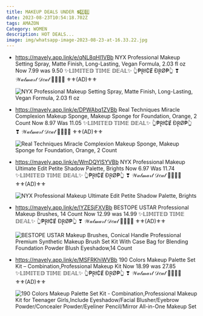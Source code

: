```yaml
---
title: MAKEUP DEALS UNDER 💲2️⃣0️⃣
date: 2023-08-23T10:54:18.702Z
tags: AMAZON
Category: WOMEN
description: HOT DEALS...
image: img/whatsapp-image-2023-08-23-at-16.33.22.jpg
---
```

* <https://mavely.app.link/e/qNL8qHl1VBb> NYX Professional Makeup Setting Spray, Matte Finish, Long-Lasting, Vegan Formula, 2.03 fl oz Now 7.99 was 9.50 ✨𝕃𝕀𝕄𝕀𝕋𝔼𝔻 𝕋𝕀𝕄𝔼 𝔻𝔼𝔸𝕃✨ 👆₱Ɽł₵Ɇ ĐⱤØ₱👆 ❣ 𝒲𝒶𝓁𝓂𝒶𝓇𝓉 𝒟𝑒𝒶𝓁 🏃‍♀🏃‍♀ ⚜⚜(AD)⚜⚜<!--StartFragment-->

  ![NYX Professional Makeup Setting Spray, Matte Finish, Long-Lasting, Vegan Formula, 2.03 fl oz](https://i5.walmartimages.com/seo/NYX-Professional-Makeup-Setting-Spray-Matte-Finish-Long-Lasting-Vegan-Formula-2-03-fl-oz_53e53030-7259-4938-a265-5df56d949786.88a94b52034c8a14b745549da492065d.jpeg?odnHeight=612&odnWidth=612&odnBg=FFFFFF)

  <!--EndFragment-->
* <!--StartFragment-->

  <https://mavely.app.link/e/DPWAbq1ZVBb> Real Techniques Miracle Complexion Makeup Sponge, Makeup Sponge for Foundation, Orange, 2 Count Now 8.97 Was 11.05 ✨𝕃𝕀𝕄𝕀𝕋𝔼𝔻 𝕋𝕀𝕄𝔼 𝔻𝔼𝔸𝕃✨ 👆₱Ɽł₵Ɇ ĐⱤØ₱👆 ❣ 𝒲𝒶𝓁𝓂𝒶𝓇𝓉 𝒟𝑒𝒶𝓁 🏃‍♀🏃‍♀ ⚜⚜(AD)⚜⚜

  <!--EndFragment--><!--StartFragment-->

  ![Real Techniques Miracle Complexion Makeup Sponge, Makeup Sponge for Foundation, Orange, 2 Count](https://i5.walmartimages.com/seo/Real-Techniques-Miracle-Complexion-Makeup-Sponge-Makeup-Sponge-for-Foundation-Orange-2-Count_0a7578a8-eb08-46c7-b29a-6a5b7761e6da.dcf2ce989ab398748f40eaa825ab6488.jpeg?odnHeight=612&odnWidth=612&odnBg=FFFFFF)

  <!--EndFragment-->
* <!--StartFragment-->

  <https://mavely.app.link/e/WmDQYlSYVBb> NYX Professional Makeup Ultimate Edit Petite Shadow Palette, Brights Now 6.97 Was 11.74 ✨𝕃𝕀𝕄𝕀𝕋𝔼𝔻 𝕋𝕀𝕄𝔼 𝔻𝔼𝔸𝕃✨ 👆₱Ɽł₵Ɇ ĐⱤØ₱👆 ❣ 𝒲𝒶𝓁𝓂𝒶𝓇𝓉 𝒟𝑒𝒶𝓁 🏃‍♀🏃‍♀ ⚜⚜(AD)⚜⚜

  <!--EndFragment--><!--StartFragment-->

  ![NYX Professional Makeup Ultimate Edit Petite Shadow Palette, Brights](https://i5.walmartimages.com/seo/NYX-Professional-Makeup-Ultimate-Edit-Petite-Shadow-Palette-Brights_c00a203e-3af1-4e61-8d24-23fb4eda6b7a_1.9702276c670e482b6173ae19d8a540f4.jpeg?odnHeight=612&odnWidth=612&odnBg=FFFFFF)

  <!--EndFragment-->
* <!--StartFragment-->

  <https://mavely.app.link/e/lYZESjFXVBb> BESTOPE USTAR Professional Makeup Brushes, 14 Count Now 12.99 was 14.99 ✨𝕃𝕀𝕄𝕀𝕋𝔼𝔻 𝕋𝕀𝕄𝔼 𝔻𝔼𝔸𝕃✨ 👆₱Ɽł₵Ɇ ĐⱤØ₱👆 ❣ 𝒲𝒶𝓁𝓂𝒶𝓇𝓉 𝒟𝑒𝒶𝓁 🏃‍♀🏃‍♀ ⚜⚜(AD)⚜⚜

  <!--EndFragment--><!--StartFragment-->

  ![BESTOPE USTAR Makeup Brushes, Conical Handle Professional Premium Synthetic Makeup Brush Set Kit With Case Bag for Blending Foundation Powder Blush Eyeshadow,14 Count](https://i5.walmartimages.com/asr/c3682746-cd50-4a4a-a02c-ee522fadce1a_1.8740fbf218e43127eb8b7bc4bb37c28a.jpeg?odnHeight=612&odnWidth=612&odnBg=FFFFFF)

  <!--EndFragment-->
* <!--StartFragment-->

  <https://mavely.app.link/e/MSFRKhiWVBb> 190 Colors Makeup Palette Set Kit – Combination,Professional Makeup Kit Now 18.99 was 27.85 ✨𝕃𝕀𝕄𝕀𝕋𝔼𝔻 𝕋𝕀𝕄𝔼 𝔻𝔼𝔸𝕃✨ 👆₱Ɽł₵Ɇ ĐⱤØ₱👆 ❣ 𝒲𝒶𝓁𝓂𝒶𝓇𝓉 𝒟𝑒𝒶𝓁 🏃‍♀🏃‍♀ ⚜⚜(AD)⚜⚜

  <!--EndFragment--><!--StartFragment-->

  ![190 Colors Makeup Palette Set Kit - Combination,Professional Makeup Kit for Teenager Girls,Include Eyeshadow/Facial Blusher/Eyebrow Powder/Concealer Powder/Eyeliner Pencil/Mirror All-in-One Makeup Set](https://i5.walmartimages.com/seo/190-Colors-Makeup-Palette-Set-Kit-Combination-Professional-Teenager-Girls-Include-Eyeshadow-Facial-Blusher-Eyebrow-Powder-Concealer-Powder-Eyeliner-P_96f93d42-3098-4ec8-84d0-40d7849e1c99.8e408982af82a7c30617df81494a2670.jpeg?odnHeight=2000&odnWidth=2000&odnBg=FFFFFF)

  <!--EndFragment-->